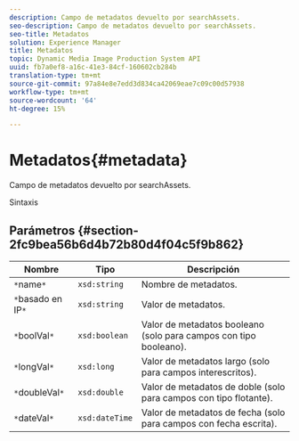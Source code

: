 ```yaml
---
description: Campo de metadatos devuelto por searchAssets.
seo-description: Campo de metadatos devuelto por searchAssets.
seo-title: Metadatos
solution: Experience Manager
title: Metadatos
topic: Dynamic Media Image Production System API
uuid: fb7a0ef8-a16c-41e3-84cf-160602cb284b
translation-type: tm+mt
source-git-commit: 97a84e8e7edd3d834ca42069eae7c09c00d57938
workflow-type: tm+mt
source-wordcount: '64'
ht-degree: 15%

---
```



# Metadatos{#metadata}

Campo de metadatos devuelto por searchAssets.

Sintaxis

## Parámetros {#section-2fc9bea56b6d4b72b80d4f04c5f9b862}

| Nombre | Tipo | Descripción |
|---|---|---|
| `*`name`*` | `xsd:string` | Nombre de metadatos. |
| `*`basado en IP`*` | `xsd:string` | Valor de metadatos. |
| `*`boolVal`*` | `xsd:boolean` | Valor de metadatos booleano (solo para campos con tipo booleano). |
| `*`longVal`*` | `xsd:long` | Valor de metadatos largo (solo para campos interescritos). |
| `*`doubleVal`*` | `xsd:double` | Valor de metadatos de doble (solo para campos con tipo flotante). |
| `*`dateVal`*` | `xsd:dateTime` | Valor de metadatos de fecha (solo para campos con fecha escrita). |

